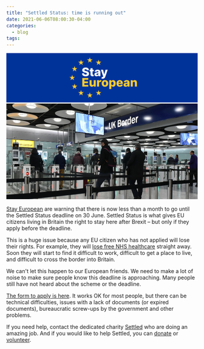 ```yaml
---
title: "Settled Status: time is running out"
date: 2021-06-06T08:00:30-04:00
categories:
  - blog
tags:
---
```

![Stay European Logo](/assets/images/Stay_European_Logo.png)
![Picture of UK Border Control](/assets/images/Stay_European_Border.jpg)

[Stay European](https://www.stayeuropean.org/) are warning that
there is now less than a month to go until the Settled Status deadline on 30
June. Settled Status is what gives EU citizens living in Britain the right to
stay here after Brexit – but only if they apply before the deadline.

This is a huge issue because any EU citizen who has not applied will lose their
rights. For example, they will [lose free NHS healthcare](https://www.theguardian.com/politics/2021/may/26/eu-citizens-who-miss-settled-status-cut-off-will-immediately-lose-free-uk-healthcare) straight away. Soon they
will start to find it difficult to work, difficult to get a place to live, and
difficult to cross the border into Britain.

We can't let this happen to our European friends. We need to make a lot of noise
to make sure people know this deadline is approaching. Many people still have
not heard about the scheme or the deadline.

[The form to apply is here](https://apply-to-visit-or-stay-in-the-uk.homeoffice.gov.uk/euss). It works OK for most people, but there can be
technical difficulties, issues with a lack of documents (or expired documents),
bureaucratic screw-ups by the government and other problems.

If you need help, contact the dedicated charity [Settled](https://settled.org.uk/en/) who are doing an amazing
job. And if you would like to help Settled, you can [donate](https://settled.org.uk/en/donate/) or [volunteer](https://settled.org.uk/en/volunteer/).
